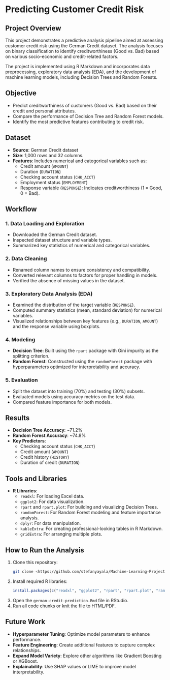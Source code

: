 # Predicting Customer Credit Risk

## Project Overview
This project demonstrates a predictive analysis pipeline aimed at assessing customer credit risk using the German Credit dataset. The analysis focuses on binary classification to identify creditworthiness (Good vs. Bad) based on various socio-economic and credit-related factors.

The project is implemented using R Markdown and incorporates data preprocessing, exploratory data analysis (EDA), and the development of machine learning models, including Decision Trees and Random Forests.

## Objective
- Predict creditworthiness of customers (Good vs. Bad) based on their credit and personal attributes.
- Compare the performance of Decision Tree and Random Forest models.
- Identify the most predictive features contributing to credit risk.

## Dataset
- **Source**: German Credit dataset
- **Size**: 1,000 rows and 32 columns.
- **Features**: Includes numerical and categorical variables such as:
  - Credit amount (`AMOUNT`)
  - Duration (`DURATION`)
  - Checking account status (`CHK_ACCT`)
  - Employment status (`EMPLOYMENT`)
  - Response variable (`RESPONSE`): Indicates creditworthiness (1 = Good, 0 = Bad).

## Workflow

### 1. Data Loading and Exploration
- Downloaded the German Credit dataset.
- Inspected dataset structure and variable types.
- Summarized key statistics of numerical and categorical variables.

### 2. Data Cleaning
- Renamed column names to ensure consistency and compatibility.
- Converted relevant columns to factors for proper handling in models.
- Verified the absence of missing values in the dataset.

### 3. Exploratory Data Analysis (EDA)
- Examined the distribution of the target variable (`RESPONSE`).
- Computed summary statistics (mean, standard deviation) for numerical variables.
- Visualized relationships between key features (e.g., `DURATION`, `AMOUNT`) and the response variable using boxplots.

### 4. Modeling
- **Decision Tree**: Built using the `rpart` package with Gini impurity as the splitting criterion.
- **Random Forest**: Constructed using the `randomForest` package with hyperparameters optimized for interpretability and accuracy.

### 5. Evaluation
- Split the dataset into training (70%) and testing (30%) subsets.
- Evaluated models using accuracy metrics on the test data.
- Compared feature importance for both models.

## Results
- **Decision Tree Accuracy**: ~71.2%
- **Random Forest Accuracy**: ~74.8%
- **Key Predictors**:
  - Checking account status (`CHK_ACCT`)
  - Credit amount (`AMOUNT`)
  - Credit history (`HISTORY`)
  - Duration of credit (`DURATION`)

## Tools and Libraries
- **R Libraries**:
  - `readxl`: For loading Excel data.
  - `ggplot2`: For data visualization.
  - `rpart` and `rpart.plot`: For building and visualizing Decision Trees.
  - `randomForest`: For Random Forest modeling and feature importance analysis.
  - `dplyr`: For data manipulation.
  - `kableExtra`: For creating professional-looking tables in R Markdown.
  - `gridExtra`: For arranging multiple plots.

## How to Run the Analysis
1. Clone this repository:
   ```bash
   git clone <https://github.com/stefanyayala/Machine-Learning-Projects>
   ```
2. Install required R libraries:
   ```R
   install.packages(c("readxl", "ggplot2", "rpart", "rpart.plot", "randomForest", "dplyr", "kableExtra", "gridExtra"))
   ```
3. Open the `german-credit-prediction.Rmd` file in RStudio.
4. Run all code chunks or knit the file to HTML/PDF.

## Future Work
- **Hyperparameter Tuning**: Optimize model parameters to enhance performance.
- **Feature Engineering**: Create additional features to capture complex relationships.
- **Expand Model Variety**: Explore other algorithms like Gradient Boosting or XGBoost.
- **Explainability**: Use SHAP values or LIME to improve model interpretability.


